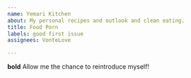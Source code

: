 ```yaml
---
name: Yemari Kitchen
about: My personal recipes and outlook and clean eating.
title: Food Porn
labels: good first issue
assignees: VonteLove

---
```


**bold** Allow me the chance to reintroduce myself!
